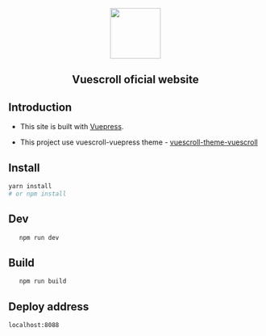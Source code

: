   <p align="center"><a href="http://vuescrolljs.yvescoding.org/"><img width="100" src="http://vuescrolljs.yvescoding.org/logo.png" /></a></p>
<h2 align="center">Vuescroll oficial website</h2>

## Introduction

- This site is built with [Vuepress](https://github.com/vuejs/vuepress).

- This project use vuescroll-vuepress theme - [vuescroll-theme-vuescroll](https://github.com/YvesCoding/vuepress-theme-vuescroll)

## Install

```bash
yarn install
# or npm install
```

## Dev

```bash
   npm run dev
```

## Build

```bash
   npm run build
```

## Deploy address

`localhost:8088`
